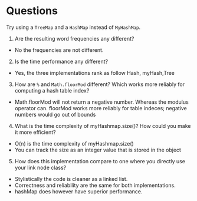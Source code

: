 # Questions

Try using a `TreeMap` and a `HashMap` instead of `MyHashMap`.

1. Are the resulting word frequencies any different?
- No the frequencies are not different.

2. Is the time performance any different?
- Yes, the three implementations rank as follow Hash, myHash,Tree

3. How are `%` and `Math.floorMod` different? Which works more reliably for computing a hash table index?
- Math.floorMod will not return a negative number. Whereas the modulus operator can. floorMod works more reliably for table indeces;
negative numbers would go out of bounds 

4. What is the time complexity of myHashmap.size()? How could you make it more efficient?
- O(n) is the time complexity of myHashmap.size()
- You can track the size as an integer value that is stored in the object

5. How does this implementation compare to one where you directly use your link node class? 
- Stylistically the code is cleaner as a linked list. 
- Correctness and reliability are the same for both implementations.
- hashMap does however have superior performance.
